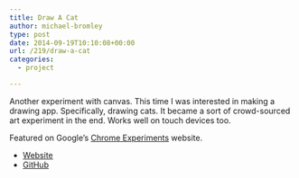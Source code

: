 ```yaml
---
title: Draw A Cat
author: michael-bromley
type: post
date: 2014-09-19T10:10:08+00:00
url: /219/draw-a-cat
categories:
  - project

---
```

Another experiment with canvas. This time I was interested in making a drawing app. Specifically, drawing cats. It became a sort of crowd-sourced art experiment in the end. Works well on touch devices too.

Featured on Google’s <a href="http://www.chromeexperiments.com/detail/draw-a-cat/?f=" target="_blank">Chrome Experiments</a> website.

<ul class="project-links">
  <li>
    <a class="pure-button" href="http://www.drawacat.net" target="_blank">Website</a>
  </li>
  <li>
    <a class="pure-button" href="https://github.com/michaelbromley/drawACatApp" target="_blank">GitHub</a>
  </li>
</ul>